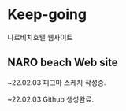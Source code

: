 # Keep-going
  나로비치호텔 웹사이트
## NARO beach Web site
  ~22.02.03 피그마 스케치 작성중.
  
  ~22.02.03 Github 생성완료.
